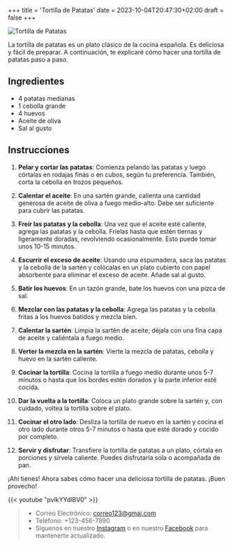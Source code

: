 +++
title = 'Tortilla de Patatas'
date = 2023-10-04T20:47:30+02:00
draft = false
+++


![Tortilla de Patatas](/img/tortilla.png)


La tortilla de patatas es un plato clásico de la cocina española. Es deliciosa y fácil de preparar. A continuación, te explicaré cómo hacer una tortilla de patatas paso a paso.


## Ingredientes


- 4 patatas medianas
- 1 cebolla grande
- 4 huevos
- Aceite de oliva
- Sal al gusto


## Instrucciones


1. **Pelar y cortar las patatas**: Comienza pelando las patatas y luego córtalas en rodajas finas o en cubos, según tu preferencia. También, corta la cebolla en trozos pequeños.


2. **Calentar el aceite**: En una sartén grande, calienta una cantidad generosa de aceite de oliva a fuego medio-alto. Debe ser suficiente para cubrir las patatas.


3. **Freír las patatas y la cebolla**: Una vez que el aceite esté caliente, agrega las patatas y la cebolla. Fríelas hasta que estén tiernas y ligeramente doradas, revolviendo ocasionalmente. Esto puede tomar unos 10-15 minutos.


4. **Escurrir el exceso de aceite**: Usando una espumadera, saca las patatas y la cebolla de la sartén y colócalas en un plato cubierto con papel absorbente para eliminar el exceso de aceite. Añade sal al gusto.


5. **Batir los huevos**: En un tazón grande, bate los huevos con una pizca de sal.


6. **Mezclar con las patatas y la cebolla**: Agrega las patatas y la cebolla fritas a los huevos batidos y mezcla bien.


7. **Calentar la sartén**: Limpia la sartén de aceite, déjala con una fina capa de aceite y caliéntala a fuego medio.


8. **Verter la mezcla en la sartén**: Vierte la mezcla de patatas, cebolla y huevo en la sartén caliente.


9. **Cocinar la tortilla**: Cocina la tortilla a fuego medio durante unos 5-7 minutos o hasta que los bordes estén dorados y la parte inferior esté cocida.


10. **Dar la vuelta a la tortilla**: Coloca un plato grande sobre la sartén y, con cuidado, voltea la tortilla sobre el plato.


11. **Cocinar el otro lado**: Desliza la tortilla de nuevo en la sartén y cocina el otro lado durante otros 5-7 minutos o hasta que esté dorado y cocido por completo.


12. **Servir y disfrutar**: Transfiere la tortilla de patatas a un plato, córtala en porciones y sírvela caliente. Puedes disfrutarla sola o acompañada de pan.


¡Ahí tienes! Ahora sabes cómo hacer una deliciosa tortilla de patatas. ¡Buen provecho!

{{< youtube "pvlkYYdIBV0" >}}



> - Correo Electrónico: correo123@gmai.com
> - Teléfono: +123-456-7890
> - Siguenos en nuestro [Instagram](https://www.instagram.com/) o en nuestro [Facebook](https://www.facebook.com/?locale=es_ES) para mantenerte actualizado.

